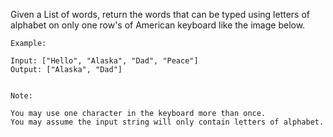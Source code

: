 Given a List of words, return the words that can be typed using letters of alphabet on only one row's of American keyboard like the image below.

```
Example:

Input: ["Hello", "Alaska", "Dad", "Peace"]
Output: ["Alaska", "Dad"]
 

Note:

You may use one character in the keyboard more than once.
You may assume the input string will only contain letters of alphabet.
```
